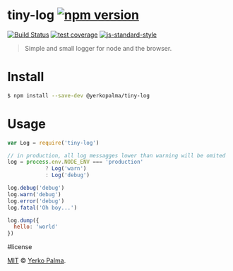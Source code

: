 # tiny-log [![npm version](https://img.shields.io/npm/v/@yerkopalma/tiny-log.svg?style=flat-square)](https://www.npmjs.com/package/@yerkopalma/tiny-log) 
[![Build Status](https://img.shields.io/travis/YerkoPalma/tiny-log/master.svg?style=flat-square)](https://travis-ci.org/YerkoPalma/tiny-log) [![test coverage](https://img.shields.io/codecov/c/github/yerkopalma/tiny-log/master.svg?style=flat-square)](https://codecov.io/github/yerkopalma/tiny-log) [![js-standard-style](https://img.shields.io/badge/code%20style-standard-brightgreen.svg?style=flat-square)](https://github.com/feross/standard)

> Simple and small logger for node and the browser.

# Install 

```bash
$ npm install --save-dev @yerkopalma/tiny-log
```

# Usage

```js
var Log = require('tiny-log')

// in production, all log messagges lower than warning will be omited
log = process.env.NODE_ENV === 'production'
            ? Log('warn')
            : Log('debug')

log.debug('debug')
log.warn('debug')
log.error('debug')
log.fatal('Oh boy...')

log.dump({
  hello: 'world'
})
```

#license

[MIT](/license) © [Yerko Palma](https://github.com/YerkoPalma).
